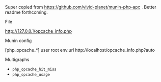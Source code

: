 Super copied from https://github.com/vivid-planet/munin-php-apc . Better readme forthcoming.

File
  
  http://127.0.0.1/opcache_info.php

Munin config
   
  [php_opcache_*]
  user root
  env.url http://localhost/opcache_info.php?auto

Multigraphs

  - `php_opcache_hit_miss`
  - `php_opcache_usage`

